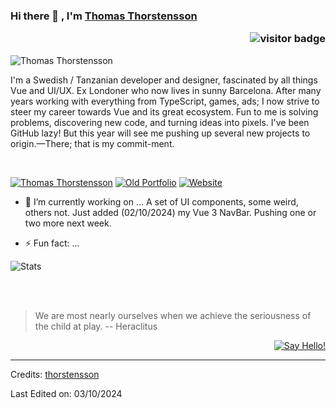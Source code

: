 ### Hi there 👋 , I'm [Thomas Thorstensson](https://www.github.com/thomasthorstensson) <p  align="right"><img src="https://visitor-badge.laobi.icu/badge?page_id=thorstensson" alt="visitor badge"/></p>

<!--

Here are some ideas to get you started:

- 🔭 I’m currently working on ...
- 🌱 I’m currently learning ...
- 👯 I’m looking to collaborate on ...
- 🤔 I’m looking for help with ...
- 💬 Ask me about ...
- 📫 How to reach me: ...
- 😄 Pronouns: ...
- ⚡ Fun fact: ...
-->
![Thomas Thorstensson](https://github.com/user-attachments/assets/ac4417b0-aae0-422a-b866-3b8120c2d6ff)

I'm a Swedish / Tanzanian developer and designer, fascinated by all things Vue and UI/UX. Ex Londoner who now lives in sunny Barcelona. After many years working with everything from TypeScript, games, ads; I now strive to steer my career towards Vue and its great ecosystem. Fun to me is solving problems, discovering new code, and turning ideas into pixels. I've been GitHub lazy! But this year will see me pushing up several new projects to origin.—There; that is my commit-ment.

<br/>

[![Thomas Thorstensson](https://img.shields.io/badge/-thorstensson-blue?style=flat-square&logo=Linkedin&logoColor=white&link=https://www.linkedin.com/in/thomasthorstensson)](https://www.linkedin.com/in/thomasthorstensson)
[![Old Portfolio](https://img.shields.io/badge/-old_portfolio-ff4d01?style=flat-square&logo=Safari&logoColor=white&link=https://thomasthorstensson.net)](https://www.thomasthorstensson.net)
[![Website](https://img.shields.io/badge/-photography-black?style=flat-square&logo=Flickr&logoColor=white&link=https://thomasthorstensson.photography)](https://www.thomasthorstensson.photography)

- 🔭 I’m currently working on ...
A set of UI components, some weird, others not. Just added (02/10/2024) my Vue 3 NavBar. Pushing one or two more next week.

- ⚡ Fun fact: ...

![Stats](https://github.com/sriharikapu/sriharikapu/blob/master/stats.png?raw=true) 


<br/>
<br/>

> We are most nearly ourselves when we achieve the seriousness of the child at play.
> -- Heraclitus

<div align="right">

[![Say Hello!](https://img.shields.io/badge/Say%20Thanks-!-1EAEDB.svg)](https://saythanks.io/to/thomas.thorstensson@gmail.com)

</div>

-----
Credits: [thorstensson](https://github.com/thorstensson)

Last Edited on: 03/10/2024
